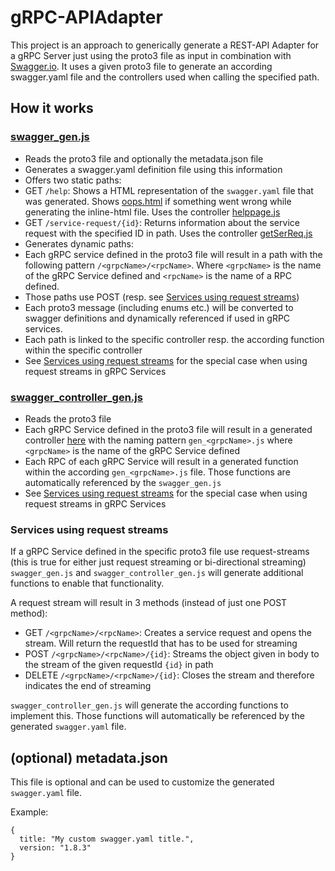 # gRPC-APIAdapter
This project is an approach to generically generate a REST-API Adapter for a gRPC Server just using the proto3 file as input in combination with [Swagger.io](http://swagger.io/).
It uses a given proto3 file to generate an according swagger.yaml file and the controllers used when calling the specified path.

## How it works

### [swagger_gen.js](https://github.com/tfreundo/gRPC-APIAdapter/blob/master/rest-apiadapter/generators/swagger_gen.js)
* Reads the proto3 file and optionally the metadata.json file
* Generates a swagger.yaml definition file using this information
* Offers two static paths:
 * GET `/help`: Shows a HTML representation of the `swagger.yaml` file that was generated. Shows [oops.html](https://github.com/tfreundo/gRPC-APIAdapter/blob/master/rest-apiadapter/html/oops.html) if something went wrong while generating the inline-html file. Uses the controller [helppage.js](https://github.com/tfreundo/gRPC-APIAdapter/blob/master/rest-apiadapter/api/controllers/helppage.js)
 * GET `/service-request/{id}`: Returns information about the service request with the specified ID in path. Uses the controller [getSerReq.js](https://github.com/tfreundo/gRPC-APIAdapter/blob/master/rest-apiadapter/api/controllers/getSerReq.js)
* Generates dynamic paths:
 *  Each gRPC service defined in the proto3 file will result in a path with the following pattern `/<grpcName>/<rpcName>`. Where `<grpcName>` is the name of the gRPC Service defined and `<rpcName>` is the name of a RPC defined.
 * Those paths use POST (resp. see [Services using request streams](#services-using-request-streams))
* Each proto3 message (including enums etc.) will be converted to swagger definitions and dynamically referenced if used in gRPC services.
* Each path is linked to the specific controller resp. the according function within the specific controller 
* See [Services using request streams](#services-using-request-streams) for the special case when using request streams in gRPC Services

### [swagger_controller_gen.js](https://github.com/tfreundo/gRPC-APIAdapter/blob/master/rest-apiadapter/generators/swagger_controller_gen.js)
* Reads the proto3 file
* Each gRPC Service defined in the proto3 file will result in a generated controller [here](https://github.com/tfreundo/gRPC-APIAdapter/tree/master/rest-apiadapter/api/controllers) with the naming pattern `gen_<grpcName>.js` where `<grpcName>` is the name of the gRPC Service defined
* Each RPC of each gRPC Service will result in a generated function within the according `gen_<grpcName>.js` file. Those functions are automatically referenced by the `swagger_gen.js`
* See [Services using request streams](#services-using-request-streams) for the special case when using request streams in gRPC Services

### Services using request streams
If a gRPC Service defined in the specific proto3 file use request-streams (this is true for either just request streaming or bi-directional streaming) `swagger_gen.js` and `swagger_controller_gen.js` will generate additional functions to enable that functionality.

A request stream will result in 3 methods (instead of just one POST method):
* GET `/<grpcName>/<rpcName>`: Creates a service request and opens the stream. Will return the requestId that has to be used for streaming
* POST `/<grpcName>/<rpcName>/{id}`: Streams the object given in body to the stream of the given requestId `{id}` in path
* DELETE `/<grpcName>/<rpcName>/{id}`: Closes the stream and therefore indicates the end of streaming

`swagger_controller_gen.js` will generate the according functions to implement this. Those functions will automatically be referenced by the generated `swagger.yaml` file.

## (optional) metadata.json
This file is optional and can be used to customize the generated `swagger.yaml` file. 

Example:

```
{
  title: "My custom swagger.yaml title.",
  version: "1.8.3"
}
``` 

